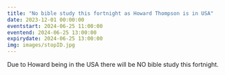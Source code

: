 ```yaml
---
title: "No bible study this fortnight as Howard Thompson is in USA"
date: 2023-12-01 00:00:00
eventstart: 2024-06-25 11:00:00
eventend: 2024-06-25 13:00:00
expirydate: 2024-06-25 13:00:00
img: images/stopID.jpg
---
```


Due to Howard being in the USA there will be NO bible study this fortnight.